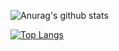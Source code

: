 ![Anurag's github stats](https://github-readme-stats.vercel.app/api?username=Ryo-cool&show_icons=true&&bg_color=30,e96243,904e95&title_color=fff&text_color=fff)

[![Top Langs](https://github-readme-stats.vercel.app/api/top-langs/?username=Ryo-cool)](https://github.com/anuraghazra/github-readme-stats)
